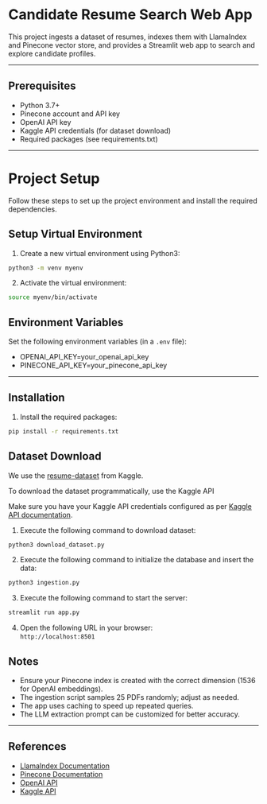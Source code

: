 # Candidate Resume Search Web App

This project ingests a dataset of resumes, indexes them with LlamaIndex and Pinecone vector store, and provides a Streamlit web app to search and explore candidate profiles.

---

## Prerequisites

- Python 3.7+
- Pinecone account and API key
- OpenAI API key
- Kaggle API credentials (for dataset download)
- Required packages (see requirements.txt)

---

# Project Setup

Follow these steps to set up the project environment and install the required dependencies.

## Setup Virtual Environment

1. Create a new virtual environment using Python3:

```bash
python3 -m venv myenv
```

2. Activate the virtual environment:

```bash
source myenv/bin/activate
```

## Environment Variables

Set the following environment variables (in a `.env` file):
- OPENAI_API_KEY=your_openai_api_key
- PINECONE_API_KEY=your_pinecone_api_key

---

## Installation

1. Install the required packages:

```bash
pip install -r requirements.txt
```

## Dataset Download

We use the [resume-dataset](https://www.kaggle.com/datasets/snehaanbhawal/resume-dataset) from Kaggle.

To download the dataset programmatically, use the Kaggle API

Make sure you have your Kaggle API credentials configured as per [Kaggle API documentation](https://www.kaggle.com/docs/api).

  1. Execute the following command to download dataset:  
```bash
python3 download_dataset.py
```
  2. Execute the following command to initialize the database and insert the data:  
```bash
python3 ingestion.py
```
  3. Execute the following command to start the server:  
```bash
streamlit run app.py
```
  4. Open the following URL in your browser:  
     `http://localhost:8501`

## Notes

- Ensure your Pinecone index is created with the correct dimension (1536 for OpenAI embeddings).
- The ingestion script samples 25 PDFs randomly; adjust as needed.
- The app uses caching to speed up repeated queries.
- The LLM extraction prompt can be customized for better accuracy.

---

## References

- [LlamaIndex Documentation](https://docs.llamaindex.ai/)
- [Pinecone Documentation](https://docs.pinecone.io/)
- [OpenAI API](https://platform.openai.com/docs/)
- [Kaggle API](https://www.kaggle.com/docs/api)
